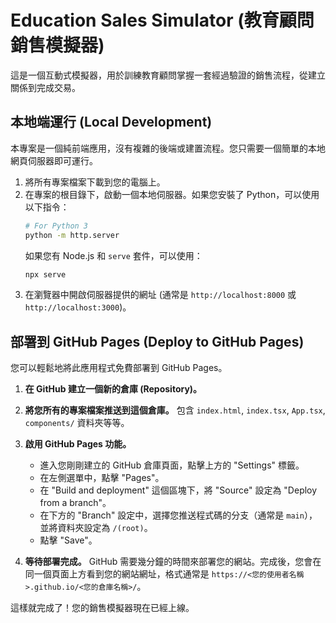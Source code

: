 # Education Sales Simulator (教育顧問銷售模擬器)

這是一個互動式模擬器，用於訓練教育顧問掌握一套經過驗證的銷售流程，從建立關係到完成交易。

## 本地端運行 (Local Development)

本專案是一個純前端應用，沒有複雜的後端或建置流程。您只需要一個簡單的本地網頁伺服器即可運行。

1.  將所有專案檔案下載到您的電腦上。
2.  在專案的根目錄下，啟動一個本地伺服器。如果您安裝了 Python，可以使用以下指令：
    ```bash
    # For Python 3
    python -m http.server
    ```
    如果您有 Node.js 和 `serve` 套件，可以使用：
    ```bash
    npx serve
    ```
3.  在瀏覽器中開啟伺服器提供的網址 (通常是 `http://localhost:8000` 或 `http://localhost:3000`)。

## 部署到 GitHub Pages (Deploy to GitHub Pages)

您可以輕鬆地將此應用程式免費部署到 GitHub Pages。

1.  **在 GitHub 建立一個新的倉庫 (Repository)。**

2.  **將您所有的專案檔案推送到這個倉庫。**
    包含 `index.html`, `index.tsx`, `App.tsx`, `components/` 資料夾等等。

3.  **啟用 GitHub Pages 功能。**
    - 進入您剛剛建立的 GitHub 倉庫頁面，點擊上方的 "Settings" 標籤。
    - 在左側選單中，點擊 "Pages"。
    - 在 "Build and deployment" 這個區塊下，將 "Source" 設定為 "Deploy from a branch"。
    - 在下方的 "Branch" 設定中，選擇您推送程式碼的分支（通常是 `main`），並將資料夾設定為 `/(root)`。
    - 點擊 "Save"。

4.  **等待部署完成。**
    GitHub 需要幾分鐘的時間來部署您的網站。完成後，您會在同一個頁面上方看到您的網站網址，格式通常是 `https://<您的使用者名稱>.github.io/<您的倉庫名稱>/`。

這樣就完成了！您的銷售模擬器現在已經上線。